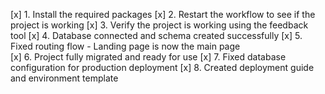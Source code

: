 [x] 1. Install the required packages
[x] 2. Restart the workflow to see if the project is working
[x] 3. Verify the project is working using the feedback tool
[x] 4. Database connected and schema created successfully
[x] 5. Fixed routing flow - Landing page is now the main page  
[x] 6. Project fully migrated and ready for use
[x] 7. Fixed database configuration for production deployment
[x] 8. Created deployment guide and environment template